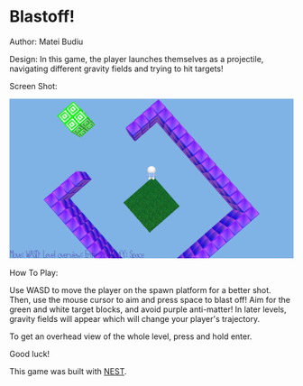 # Blastoff!

Author: Matei Budiu

Design: In this game, the player launches themselves as a projectile, navigating different gravity fields and trying to hit targets!

Screen Shot:

![Screen Shot](screenshot.png)

How To Play:

Use WASD to move the player on the spawn platform for a better shot. Then, use the mouse cursor to aim and press space to blast off!
Aim for the green and white target blocks, and avoid purple anti-matter! In later levels, gravity fields will appear which will
change your player's trajectory.

To get an overhead view of the whole level, press and hold enter.

Good luck!

This game was built with [NEST](NEST.md).
